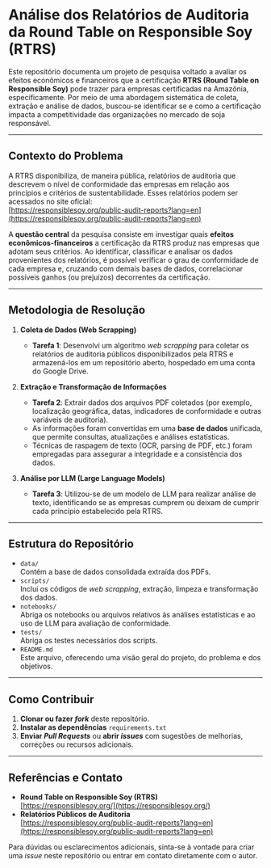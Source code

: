 # Análise dos Relatórios de Auditoria da Round Table on Responsible Soy (RTRS)

Este repositório documenta um projeto de pesquisa voltado a avaliar os efeitos econômicos e financeiros que a certificação **RTRS (Round Table on Responsible Soy)** pode trazer para empresas certificadas na Amazônia, especificamente. Por meio de uma abordagem sistemática de coleta, extração e análise de dados, buscou-se identificar se e como a certificação impacta a competitividade das organizações no mercado de soja responsável.

---

## Contexto do Problema

A RTRS disponibiliza, de maneira pública, relatórios de auditoria que descrevem o nível de conformidade das empresas em relação aos princípios e critérios de sustentabilidade. Esses relatórios podem ser acessados no site oficial:  
[https://responsiblesoy.org/public-audit-reports?lang=en](https://responsiblesoy.org/public-audit-reports?lang=en)

A **questão central** da pesquisa consiste em investigar quais **efeitos econômicos-financeiros** a certificação da RTRS produz nas empresas que adotam seus critérios. Ao identificar, classificar e analisar os dados provenientes dos relatórios, é possível verificar o grau de conformidade de cada empresa e, cruzando com demais bases de dados, correlacionar possíveis ganhos (ou prejuízos) decorrentes da certificação.

---

## Metodologia de Resolução

1. **Coleta de Dados (Web Scrapping)**  
   - **Tarefa 1**: Desenvolvi um algoritmo *web scrapping* para coletar os relatórios de auditoria públicos disponibilizados pela RTRS e armazená-los em um repositório aberto, hospedado em uma conta do Google Drive.  

2. **Extração e Transformação de Informações**  
   - **Tarefa 2**: Extrair dados dos arquivos PDF coletados (por exemplo, localização geográfica, datas, indicadores de conformidade e outras variáveis de auditoria).  
   - As informações foram convertidas em uma **base de dados** unificada, que permite consultas, atualizações e análises estatísticas.  
   - Técnicas de raspagem de texto (OCR, parsing de PDF, etc.) foram empregadas para assegurar a integridade e a consistência dos dados.

3. **Análise por LLM (Large Language Models)**  
   - **Tarefa 3**: Utilizou-se de um modelo de LLM para realizar análise de texto, identificando se as empresas cumprem ou deixam de cumprir cada princípio estabelecido pela RTRS.  

---

## Estrutura do Repositório

- `data/`  
  Contém a base de dados consolidada extraída dos PDFs.  
- `scripts/`  
  Inclui os códigos de *web scrapping*, extração, limpeza e transformação dos dados.  
- `notebooks/`  
  Abriga os notebooks ou arquivos relativos às análises estatísticas e ao uso de LLM para avaliação de conformidade.
- `tests/`  
  Abriga os testes necessários dos scripts.
- `README.md`  
  Este arquivo, oferecendo uma visão geral do projeto, do problema e dos objetivos.

---

## Como Contribuir

1. **Clonar ou fazer *fork*** deste repositório.  
2. **Instalar as dependências** `requirements.txt`
3. **Enviar *Pull Requests*** ou **abrir *issues*** com sugestões de melhorias, correções ou recursos adicionais.  

---

## Referências e Contato

- **Round Table on Responsible Soy (RTRS)**  
  [https://responsiblesoy.org/](https://responsiblesoy.org/)
- **Relatórios Públicos de Auditoria**  
  [https://responsiblesoy.org/public-audit-reports?lang=en](https://responsiblesoy.org/public-audit-reports?lang=en)

Para dúvidas ou esclarecimentos adicionais, sinta-se à vontade para criar uma *issue* neste repositório ou entrar em contato diretamente com o autor.  
